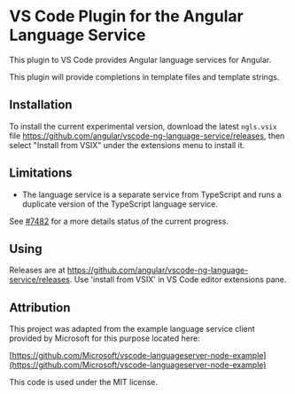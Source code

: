 # VS Code Plugin for the Angular Language Service

This plugin to VS Code provides Angular language services for Angular.

This plugin will provide completions in template files and template strings.

## Installation

To install the current experimental version, download the latest `ngls.vsix` file https://github.com/angular/vscode-ng-language-service/releases, then select "Install from VSIX" under the extensions menu to install it.

## Limitations

- The language service is a separate service from TypeScript and runs a duplicate
  version of the TypeScript language service.

See [#7482](https://github.com/angular/angular/issues/7482) for a more details
status of the current progress.

## Using

Releases are at https://github.com/angular/vscode-ng-language-service/releases. Use 'install from VSIX' in VS Code editor extensions pane.

## Attribution

This project was adapted from the example language service client provided
by Microsoft for this purpose located here:

  [https://github.com/Microsoft/vscode-languageserver-node-example](https://github.com/Microsoft/vscode-languageserver-node-example)

This code is used under the MIT license.
